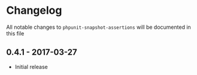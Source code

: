 # Changelog

All notable changes to `phpunit-snapshot-assertions` will be documented in this file

## 0.4.1 - 2017-03-27

- Initial release
